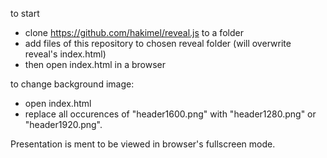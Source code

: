 to start 
- clone https://github.com/hakimel/reveal.js to a folder
- add files of this repository to chosen reveal folder (will overwrite reveal's index.html)
- then open index.html in a browser

to change background image: 
- open index.html  
- replace all occurences of "header1600.png" with "header1280.png" or "header1920.png".

Presentation is ment to be viewed in browser's fullscreen mode. 
